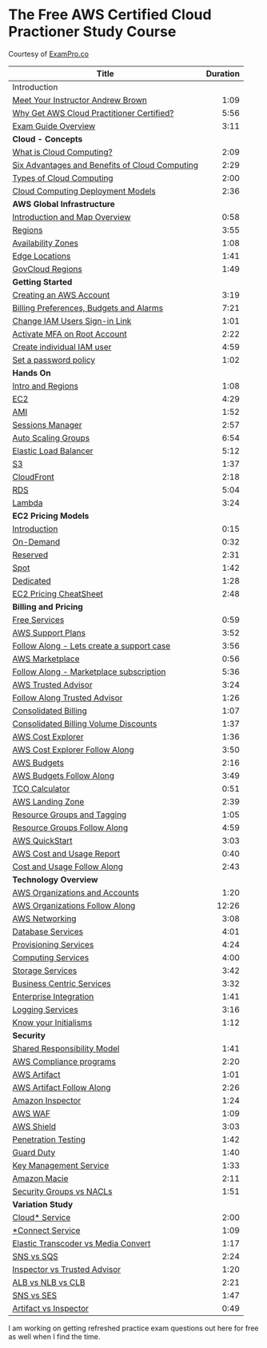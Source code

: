# The Free AWS Certified Cloud Practioner Study Course

Courtesy of [ExamPro.co](https://www.exampro.co) 

| Title | Duration |
| --- | ---: |
|  Introduction |   |
| [Meet Your Instructor Andrew Brown](https://www.youtube.com/watch?v=B4kl23udOKo&list=PLBfufR7vyJJ4fOplWPOtYqRyQ6YPMsBsF) | 1:09 |
| [Why Get AWS Cloud Practitioner Certified?](https://www.youtube.com/watch?v=dh00WNoQDNk&list=PLBfufR7vyJJ4fOplWPOtYqRyQ6YPMsBsF) |	5:56 |
| [Exam Guide Overview](https://www.youtube.com/watch?v=G9nw8BP7J_U&list=PLBfufR7vyJJ4fOplWPOtYqRyQ6YPMsBsF) | 3:11 |
| __Cloud - Concepts__	|   |	
| [What is Cloud Computing?](https://www.youtube.com/watch?v=ZgLfYMT_268&list=PLBfufR7vyJJ4fOplWPOtYqRyQ6YPMsBsF) | 2:09|
| [Six Advantages and Benefits of Cloud Computing](https://www.youtube.com/watch?v=9x6E6Q9V7S4&list=PLBfufR7vyJJ4fOplWPOtYqRyQ6YPMsBsF) |2:29|
| [Types of Cloud Computing](https://www.youtube.com/watch?v=dWBMGkLwlr8&list=PLBfufR7vyJJ4fOplWPOtYqRyQ6YPMsBsF) |2:00|
| [Cloud Computing Deployment Models](https://www.youtube.com/watch?v=4swFLJKSgRU&list=PLBfufR7vyJJ4fOplWPOtYqRyQ6YPMsBsF) |2:36|
| __AWS Global Infrastructure__	 |   |	
| [Introduction and Map Overview](https://www.youtube.com/watch?v=EHBye-9Pa88&list=PLBfufR7vyJJ4fOplWPOtYqRyQ6YPMsBsF) |0:58|
| [Regions](https://www.youtube.com/watch?v=E2ejWe3ZTL4&list=PLBfufR7vyJJ4fOplWPOtYqRyQ6YPMsBsF) |3:55|
| [Availability Zones](https://www.youtube.com/watch?v=lMyuyl44fBo&list=PLBfufR7vyJJ4fOplWPOtYqRyQ6YPMsBsF) |1:08|
| [Edge Locations](https://www.youtube.com/watch?v=CZEkafBjyhA&list=PLBfufR7vyJJ4fOplWPOtYqRyQ6YPMsBsF) |1:41|
| [GovCloud Regions](https://www.youtube.com/watch?v=2j_fecY-gQc&list=PLBfufR7vyJJ4fOplWPOtYqRyQ6YPMsBsF) |1:49|
| __Getting Started__	|   |	
| [Creating an AWS Account](https://www.youtube.com/watch?v=sNByVUDvGTw&list=PLBfufR7vyJJ4fOplWPOtYqRyQ6YPMsBsF) |3:19|
| [Billing Preferences, Budgets and Alarms](https://www.youtube.com/watch?v=vUTiJTj4mCg&list=PLBfufR7vyJJ4fOplWPOtYqRyQ6YPMsBsF) |7:21|
| [Change IAM Users Sign-in Link](https://www.youtube.com/watch?v=UY5YoIGHzfE&list=PLBfufR7vyJJ4fOplWPOtYqRyQ6YPMsBsF) |1:01|
| [Activate MFA on Root Account](https://www.youtube.com/watch?v=0NxVIyA0KYw&list=PLBfufR7vyJJ4fOplWPOtYqRyQ6YPMsBsF) |2:22|
| [Create individual IAM user](https://www.youtube.com/watch?v=ce9z72cw6J8&list=PLBfufR7vyJJ4fOplWPOtYqRyQ6YPMsBsF) |4:59|
| [Set a password policy](https://www.youtube.com/watch?v=B3hyqtJBlmU&list=PLBfufR7vyJJ4fOplWPOtYqRyQ6YPMsBsF) |1:02|
| __Hands On__	|   |	
| [Intro and Regions](https://www.youtube.com/watch?v=r1_iwP6KBVo&list=PLBfufR7vyJJ4fOplWPOtYqRyQ6YPMsBsF) |1:08|
| [EC2](https://www.youtube.com/watch?v=grLo5Ty4D6E&list=PLBfufR7vyJJ4fOplWPOtYqRyQ6YPMsBsF) |4:29|
| [AMI](https://www.youtube.com/watch?v=K9B86Nsr8kE&list=PLBfufR7vyJJ4fOplWPOtYqRyQ6YPMsBsF) |1:52|
| [Sessions Manager](https://www.youtube.com/watch?v=RRD7NpNUeok&list=PLBfufR7vyJJ4fOplWPOtYqRyQ6YPMsBsF) |2:57|
| [Auto Scaling Groups](https://www.youtube.com/watch?v=DfoOW8lTL4I&list=PLBfufR7vyJJ4fOplWPOtYqRyQ6YPMsBsF) |6:54|
| [Elastic Load Balancer](https://www.youtube.com/watch?v=hvuB1EsggJk&list=PLBfufR7vyJJ4fOplWPOtYqRyQ6YPMsBsF) |5:12|
| [S3](https://www.youtube.com/watch?v=aj_5mINhlTM&list=PLBfufR7vyJJ4fOplWPOtYqRyQ6YPMsBsF) |1:37|
| [CloudFront](https://www.youtube.com/watch?v=a7DfWYNM-Kw&list=PLBfufR7vyJJ4fOplWPOtYqRyQ6YPMsBsF) |2:18|
| [RDS](https://www.youtube.com/watch?v=C_4W5cEJzuA&list=PLBfufR7vyJJ4fOplWPOtYqRyQ6YPMsBsF) |5:04|
| [Lambda](https://www.youtube.com/watch?v=SRjHGi_poTU&list=PLBfufR7vyJJ4fOplWPOtYqRyQ6YPMsBsF) |3:24|
| __EC2 Pricing Models__	|   |	
| [Introduction](https://www.youtube.com/watch?v=8OVaBMxTo4c&list=PLBfufR7vyJJ4fOplWPOtYqRyQ6YPMsBsF) |0:15|
| [On-Demand](https://www.youtube.com/watch?v=VmennRU88Xg&list=PLBfufR7vyJJ4fOplWPOtYqRyQ6YPMsBsF) |0:32|
| [Reserved](https://www.youtube.com/watch?v=tre6f6LSR8Y&list=PLBfufR7vyJJ4fOplWPOtYqRyQ6YPMsBsF) |2:31|
| [Spot](https://www.youtube.com/watch?v=Uu1VpkM4P58&list=PLBfufR7vyJJ4fOplWPOtYqRyQ6YPMsBsF) |1:42|
| [Dedicated](https://www.youtube.com/watch?v=XnhVFn9FSqc&list=PLBfufR7vyJJ4fOplWPOtYqRyQ6YPMsBsF) |1:28|
| [EC2 Pricing CheatSheet](https://www.youtube.com/watch?v=litdMMFzyWU&list=PLBfufR7vyJJ4fOplWPOtYqRyQ6YPMsBsF) |2:48|
| __Billing and Pricing__	|   |	
| [Free Services](https://www.youtube.com/watch?v=uuJa0BXY7g4&list=PLBfufR7vyJJ4fOplWPOtYqRyQ6YPMsBsF) |0:59|
| [AWS Support Plans](https://www.youtube.com/watch?v=A3522VCDy4A&list=PLBfufR7vyJJ4fOplWPOtYqRyQ6YPMsBsF) |3:52|
| [Follow Along - Lets create a support case](https://www.youtube.com/watch?v=rsGmd8bmCDg&list=PLBfufR7vyJJ4fOplWPOtYqRyQ6YPMsBsF) |3:56|
| [AWS Marketplace](https://www.youtube.com/watch?v=VthtHa560no&list=PLBfufR7vyJJ4fOplWPOtYqRyQ6YPMsBsF) |0:56|
| [Follow Along - Marketplace subscription](https://www.youtube.com/watch?v=uj2L4l_sC9I&list=PLBfufR7vyJJ4fOplWPOtYqRyQ6YPMsBsF) |5:36|
| [AWS Trusted Advisor](https://www.youtube.com/watch?v=YsQTkf6glUQ&list=PLBfufR7vyJJ4fOplWPOtYqRyQ6YPMsBsF) |3:24|
| [Follow Along Trusted Advisor](https://www.youtube.com/watch?v=5LAMKaHMrcw&list=PLBfufR7vyJJ4fOplWPOtYqRyQ6YPMsBsF) |1:26|
| [Consolidated Billing](https://www.youtube.com/watch?v=0yoloJ7-pvI&list=PLBfufR7vyJJ4fOplWPOtYqRyQ6YPMsBsF) |1:07|
| [Consolidated Billing Volume Discounts](https://www.youtube.com/watch?v=_lk6v2_xZTQ&list=PLBfufR7vyJJ4fOplWPOtYqRyQ6YPMsBsF) |1:37|
| [AWS Cost Explorer](https://www.youtube.com/watch?v=yFbOgQKNboo&list=PLBfufR7vyJJ4fOplWPOtYqRyQ6YPMsBsF) |1:36|
| [AWS Cost Explorer Follow Along](https://www.youtube.com/watch?v=C3YMxpN_CZI&list=PLBfufR7vyJJ4fOplWPOtYqRyQ6YPMsBsF) |3:50|
| [AWS Budgets](https://www.youtube.com/watch?v=KJ4oHsnd41w&list=PLBfufR7vyJJ4fOplWPOtYqRyQ6YPMsBsF) |2:16|
| [AWS Budgets Follow Along](https://www.youtube.com/watch?v=QzmAJG78gJY&list=PLBfufR7vyJJ4fOplWPOtYqRyQ6YPMsBsF) |3:49|
| [TCO Calculator](https://www.youtube.com/watch?v=1dm8SF-aoQs&list=PLBfufR7vyJJ4fOplWPOtYqRyQ6YPMsBsF) |0:51|
| [AWS Landing Zone](https://www.youtube.com/watch?v=BYJjiBCY178&list=PLBfufR7vyJJ4fOplWPOtYqRyQ6YPMsBsF) |2:39|
| [Resource Groups and Tagging](https://www.youtube.com/watch?v=1K5sNAP-Xzc&list=PLBfufR7vyJJ4fOplWPOtYqRyQ6YPMsBsF) |1:05|
| [Resource Groups Follow Along](https://www.youtube.com/watch?v=BB60L53IIVY&list=PLBfufR7vyJJ4fOplWPOtYqRyQ6YPMsBsF) |4:59|
| [AWS QuickStart](https://www.youtube.com/watch?v=7aj4YGdfkaE&list=PLBfufR7vyJJ4fOplWPOtYqRyQ6YPMsBsF) |3:03 |
| [AWS Cost and Usage Report](https://www.youtube.com/watch?v=GhmEXVZvyvI&list=PLBfufR7vyJJ4fOplWPOtYqRyQ6YPMsBsF) |0:40|
| [Cost and Usage Follow Along](https://www.youtube.com/watch?v=oaEqeDy7IZY&list=PLBfufR7vyJJ4fOplWPOtYqRyQ6YPMsBsF) |2:43 |
| __Technology Overview__	|   |	
| [AWS Organizations and Accounts](https://www.youtube.com/watch?v=y4ll-0sBeNs&list=PLBfufR7vyJJ4fOplWPOtYqRyQ6YPMsBsF) |1:20 |
| [AWS Organizations Follow Along](https://www.youtube.com/watch?v=9tsP6FuS89Y&list=PLBfufR7vyJJ4fOplWPOtYqRyQ6YPMsBsF) |12:26 |
| [AWS Networking](https://www.youtube.com/watch?v=S2wGc8DSr2s&list=PLBfufR7vyJJ4fOplWPOtYqRyQ6YPMsBsF) |3:08 |
| [Database Services](https://www.youtube.com/watch?v=FtsFnbFibZI&list=PLBfufR7vyJJ4fOplWPOtYqRyQ6YPMsBsF) |4:01 |
| [Provisioning Services](https://www.youtube.com/watch?v=v3VEuvstIT4&list=PLBfufR7vyJJ4fOplWPOtYqRyQ6YPMsBsF) |4:24 |
| [Computing Services](https://www.youtube.com/watch?v=P4SeLfuTB5s&list=PLBfufR7vyJJ4fOplWPOtYqRyQ6YPMsBsF) |4:00 |
| [Storage Services](https://www.youtube.com/watch?v=8UXXZuSyNAA&list=PLBfufR7vyJJ4fOplWPOtYqRyQ6YPMsBsF) |3:42 |
| [Business Centric Services](https://www.youtube.com/watch?v=qrP3TqIJ4yM&list=PLBfufR7vyJJ4fOplWPOtYqRyQ6YPMsBsF) |3:32 |
| [Enterprise Integration](https://www.youtube.com/watch?v=EqcCuQ1vk8o&list=PLBfufR7vyJJ4fOplWPOtYqRyQ6YPMsBsF) |1:41 |
| [Logging Services](https://www.youtube.com/watch?v=_0nB3aYIGUU&list=PLBfufR7vyJJ4fOplWPOtYqRyQ6YPMsBsF) |3:16 |
| [Know your Initialisms](https://www.youtube.com/watch?v=tan4YgFDE80&list=PLBfufR7vyJJ4fOplWPOtYqRyQ6YPMsBsF) |1:12 |
| __Security__ |   |	
| [Shared Responsibility Model](https://www.youtube.com/watch?v=DunFc6m1oIU&list=PLBfufR7vyJJ4fOplWPOtYqRyQ6YPMsBsF) |1:41 |
| [AWS Compliance programs](https://www.youtube.com/watch?v=5XWQK4U6T70&list=PLBfufR7vyJJ4fOplWPOtYqRyQ6YPMsBsF) |2:20 |
| [AWS Artifact](https://www.youtube.com/watch?v=LJk58xinWCI&list=PLBfufR7vyJJ4fOplWPOtYqRyQ6YPMsBsF) |1:01 |
| [AWS Artifact Follow Along](https://www.youtube.com/watch?v=vDptcYrB5ds&list=PLBfufR7vyJJ4fOplWPOtYqRyQ6YPMsBsF) |2:26 |
| [Amazon Inspector](https://www.youtube.com/watch?v=Mo3bHRcP1bw&list=PLBfufR7vyJJ4fOplWPOtYqRyQ6YPMsBsF) |1:24|
| [AWS WAF](https://www.youtube.com/watch?v=PTWctQembWU&list=PLBfufR7vyJJ4fOplWPOtYqRyQ6YPMsBsF) |1:09 |
| [AWS Shield](https://www.youtube.com/watch?v=BnPPoFXIvMQ&list=PLBfufR7vyJJ4fOplWPOtYqRyQ6YPMsBsF) |3:03 |
| [Penetration Testing](https://www.youtube.com/watch?v=X3UY2NCsyv8&list=PLBfufR7vyJJ4fOplWPOtYqRyQ6YPMsBsF) |1:42 |
| [Guard Duty](https://www.youtube.com/watch?v=oF4_1whz208&list=PLBfufR7vyJJ4fOplWPOtYqRyQ6YPMsBsF) |1:40 |
| [Key Management Service](https://www.youtube.com/watch?v=HRpGZ7BRGbs&list=PLBfufR7vyJJ4fOplWPOtYqRyQ6YPMsBsF) |1:33 |
| [Amazon Macie](https://www.youtube.com/watch?v=zRHy0O28xBw&list=PLBfufR7vyJJ4fOplWPOtYqRyQ6YPMsBsF) |2:11 |
| [Security Groups vs NACLs](https://www.youtube.com/watch?v=BsgSj-lVj0g&list=PLBfufR7vyJJ4fOplWPOtYqRyQ6YPMsBsF) |1:51 |
| __Variation Study__ |   |	
| [Cloud* Service](https://www.youtube.com/watch?v=XIKeFhEz53M&list=PLBfufR7vyJJ4fOplWPOtYqRyQ6YPMsBsF) |2:00 |
| [*Connect Service](https://www.youtube.com/watch?v=1z0D7RNqKog&list=PLBfufR7vyJJ4fOplWPOtYqRyQ6YPMsBsF) |1:09 |
| [Elastic Transcoder vs Media Convert](https://www.youtube.com/watch?v=nLXeLHROhC8&list=PLBfufR7vyJJ4fOplWPOtYqRyQ6YPMsBsF) |1:17 |
| [SNS vs SQS](https://www.youtube.com/watch?v=Jt7Y59cGRhc&list=PLBfufR7vyJJ4fOplWPOtYqRyQ6YPMsBsF) |2:24 |
| [Inspector vs Trusted Advisor](https://www.youtube.com/watch?v=GjL4ndSE9vQ&list=PLBfufR7vyJJ4fOplWPOtYqRyQ6YPMsBsF) |1:20 |
| [ALB vs NLB vs CLB](https://www.youtube.com/watch?v=kOEw75j9zdI&list=PLBfufR7vyJJ4fOplWPOtYqRyQ6YPMsBsF) |2:21 |
| [SNS vs SES](https://www.youtube.com/watch?v=6023oUtgu7Q&list=PLBfufR7vyJJ4fOplWPOtYqRyQ6YPMsBsF) |1:47 |
| [Artifact vs Inspector](https://www.youtube.com/watch?v=r78zvsQma5c&list=PLBfufR7vyJJ4fOplWPOtYqRyQ6YPMsBsF) |0:49 |

I am working on getting refreshed practice exam questions out here for free as well when I find the time.

